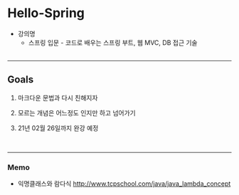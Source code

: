 # Hello-Spring

- 강의명 
    - 스프링 입문 - 코드로 배우는 스프링 부트, 웹 MVC, DB 접근 기술
<br><br>
<hr/>

## Goals

1. 마크다운 문법과 다시 친해지자

2. 모르는 개념은 어느정도 인지만 하고 넘어가기

3. 21년 02월 26일까지 완강 예정

<br>
<hr/>

### Memo

- 익명클래스와 람다식
<a>http://www.tcpschool.com/java/java_lambda_concept
   
